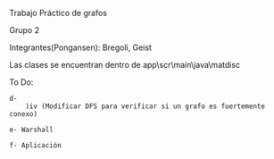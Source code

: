 Trabajo Práctico de grafos

Grupo 2

Integrantes(Pongansen): Bregoli, Geist


Las clases se encuentran dentro de app\scr\main\java\matdisc

To Do:

    d- 
        )iv (Modificar DFS para verificar si un grafo es fuertemente conexo)

    e- Warshall

    f- Aplicación


